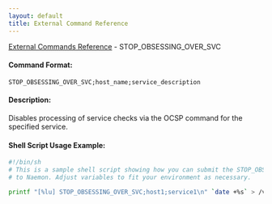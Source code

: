 ```yaml
---
layout: default
title: External Command Reference
---
```


<!--
************************************************
* AUTO GENERATED PAGE - USE ./update SCRIPT
************************************************
-->

<span class="glyphicon glyphicon-arrow-up"></span><a href="index.html"> External Commands Reference</a> - STOP_OBSESSING_OVER_SVC<br>

#### Command Format:

`STOP_OBSESSING_OVER_SVC;host_name;service_description`

#### Description:

Disables processing of service checks via the OCSP command for the specified service.

#### Shell Script Usage Example:

```sh
#!/bin/sh
# This is a sample shell script showing how you can submit the STOP_OBSESSING_OVER_SVC command
# to Naemon. Adjust variables to fit your environment as necessary.

printf "[%lu] STOP_OBSESSING_OVER_SVC;host1;service1\n" `date +%s` > /var/lib/naemon/naemon.cmd
```
